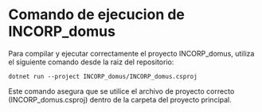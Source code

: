 # Comando de ejecucion de INCORP_domus

Para compilar y ejecutar correctamente el proyecto INCORP_domus, utiliza el siguiente comando desde la raiz del repositorio:

```
dotnet run --project INCORP_domus/INCORP_domus.csproj
```

Este comando asegura que se utilice el archivo de proyecto correcto (INCORP_domus.csproj) dentro de la carpeta del proyecto principal.

